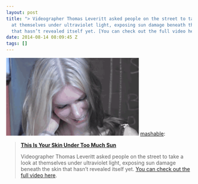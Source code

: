 ```yaml
---
layout: post
title: "> Videographer Thomas Leveritt asked people on the street to take a look
  at themselves under ultraviolet light, exposing sun damage beneath the skin
  that hasn’t revealed itself yet. [You can check out the full video here."
date: 2014-08-14 08:09:45 Z
tags: []
---
```

![](/media/2014/08/94708918566.gif)
[mashable](http://mashable.tumblr.com/post/94659602866/this-is-your-skin-under-too-much-sun-videographer):

> [**This Is Your Skin Under Too Much Sun**](http://mashable.com/2014/08/13/uv-light-video/?utm_cid=mash-com-tu-photo)
> 
> Videographer Thomas Leveritt asked people on the street to take a look at themselves under ultraviolet light, exposing sun damage beneath the skin that hasn’t revealed itself yet. [You can check out the full video here](http://mashable.com/2014/08/13/uv-light-video/?utm_cid=mash-com-tu-photo).
